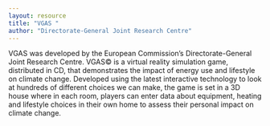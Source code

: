 ```yaml
---
layout: resource
title: "VGAS "
author: "Directorate-General Joint Research Centre"
---
```


VGAS was developed by the European Commission’s Directorate-General Joint Research Centre.  VGAS© is a virtual reality simulation game, distributed in CD, that demonstrates the impact of energy use and lifestyle on climate change. Developed using the latest interactive technology to look at hundreds of different choices we can make, the game is set in a 3D house where in each room, players can enter data about equipment, heating and lifestyle choices in their own home to assess their personal impact on climate change.
